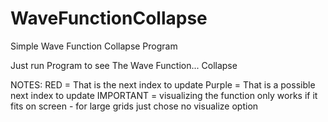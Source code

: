 # WaveFunctionCollapse
 Simple Wave Function Collapse Program

Just run Program to see The Wave Function... Collapse

NOTES: RED = That is the next index to update
       Purple = That is a possible next index to update
       IMPORTANT = visualizing the function only works if it fits on screen
        - for large grids just chose no visualize option